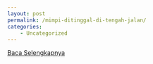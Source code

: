 ```yaml
---
layout: post
permalink: /mimpi-ditinggal-di-tengah-jalan/
categories:
    - Uncategorized
---
```


[Baca Selengkapnya](/10)